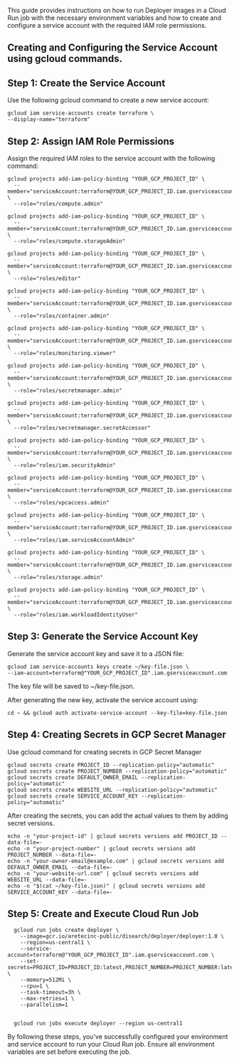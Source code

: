 This guide provides instructions on how to run Deployer images in a Cloud Run job with the necessary environment variables and how to create and configure a service account with the required IAM role permissions.

## Creating and Configuring the Service Account using gcloud commands.

## Step 1: Create the Service Account

Use the following gcloud command to create a new service account:

    gcloud iam service-accounts create terraform \
    --display-name="terraform"
    
## Step 2: Assign IAM Role Permissions

Assign the required IAM roles to the service account with the following command:     
    
    gcloud projects add-iam-policy-binding "YOUR_GCP_PROJECT_ID" \
      --member="serviceAccount:terraform@YOUR_GCP_PROJECT_ID.iam.gserviceaccount.com" \
      --role="roles/compute.admin"
    
    gcloud projects add-iam-policy-binding "YOUR_GCP_PROJECT_ID" \
      --member="serviceAccount:terraform@YOUR_GCP_PROJECT_ID.iam.gserviceaccount.com" \
      --role="roles/compute.storageAdmin"
    
    gcloud projects add-iam-policy-binding "YOUR_GCP_PROJECT_ID" \
      --member="serviceAccount:terraform@YOUR_GCP_PROJECT_ID.iam.gserviceaccount.com" \
      --role="roles/editor"
    
    gcloud projects add-iam-policy-binding "YOUR_GCP_PROJECT_ID" \
      --member="serviceAccount:terraform@YOUR_GCP_PROJECT_ID.iam.gserviceaccount.com" \
      --role="roles/container.admin"
    
    gcloud projects add-iam-policy-binding "YOUR_GCP_PROJECT_ID" \
      --member="serviceAccount:terraform@YOUR_GCP_PROJECT_ID.iam.gserviceaccount.com" \
      --role="roles/monitoring.viewer"
    
    gcloud projects add-iam-policy-binding "YOUR_GCP_PROJECT_ID" \
      --member="serviceAccount:terraform@YOUR_GCP_PROJECT_ID.iam.gserviceaccount.com" \
      --role="roles/secretmanager.admin"
    
    gcloud projects add-iam-policy-binding "YOUR_GCP_PROJECT_ID" \
      --member="serviceAccount:terraform@YOUR_GCP_PROJECT_ID.iam.gserviceaccount.com" \
      --role="roles/secretmanager.secretAccessor"
    
    gcloud projects add-iam-policy-binding "YOUR_GCP_PROJECT_ID" \
      --member="serviceAccount:terraform@YOUR_GCP_PROJECT_ID.iam.gserviceaccount.com" \
      --role="roles/iam.securityAdmin"
    
    gcloud projects add-iam-policy-binding "YOUR_GCP_PROJECT_ID" \
      --member="serviceAccount:terraform@YOUR_GCP_PROJECT_ID.iam.gserviceaccount.com" \
      --role="roles/vpcaccess.admin"
    
    gcloud projects add-iam-policy-binding "YOUR_GCP_PROJECT_ID" \
      --member="serviceAccount:terraform@YOUR_GCP_PROJECT_ID.iam.gserviceaccount.com" \
      --role="roles/iam.serviceAccountAdmin"
    
    gcloud projects add-iam-policy-binding "YOUR_GCP_PROJECT_ID" \
      --member="serviceAccount:terraform@YOUR_GCP_PROJECT_ID.iam.gserviceaccount.com" \
      --role="roles/storage.admin"
    
    gcloud projects add-iam-policy-binding "YOUR_GCP_PROJECT_ID" \
      --member="serviceAccount:terraform@YOUR_GCP_PROJECT_ID.iam.gserviceaccount.com" \
      --role="roles/iam.workloadIdentityUser"


## Step 3: Generate the Service Account Key
  
Generate the service account key and save it to a JSON file:
    
    gcloud iam service-accounts keys create ~/key-file.json \
    --iam-account=terraform@"YOUR_GCP_PROJECT_ID".iam.gserviceaccount.com

The key file will be saved to ~/key-file.json. 

After generating the new key, activate the service account using:

    cd ~ && gcloud auth activate-service-account --key-file=key-file.json

## Step 4: Creating Secrets in GCP Secret Manager

Use gcloud command for creating secrets in GCP Secret Manager

    gcloud secrets create PROJECT_ID --replication-policy="automatic"
    gcloud secrets create PROJECT_NUMBER --replication-policy="automatic"
    gcloud secrets create DEFAULT_OWNER_EMAIL --replication-policy="automatic"
    gcloud secrets create WEBSITE_URL --replication-policy="automatic"
    gcloud secrets create SERVICE_ACCOUNT_KEY --replication-policy="automatic"

After creating the secrets, you can add the actual values to them by adding secret versions. 

    echo -n "your-project-id" | gcloud secrets versions add PROJECT_ID --data-file=-
    echo -n "your-project-number" | gcloud secrets versions add PROJECT_NUMBER --data-file=-
    echo -n "your-owner-email@example.com" | gcloud secrets versions add DEFAULT_OWNER_EMAIL --data-file=-
    echo -n "your-website-url.com" | gcloud secrets versions add WEBSITE_URL --data-file=-
    echo -n "$(cat ~/key-file.json)" | gcloud secrets versions add SERVICE_ACCOUNT_KEY --data-file=-

## Step 5: Create and Execute Cloud Run Job

      gcloud run jobs create deployer \
        --image=gcr.io/aretecinc-public/disearch/deployer/deployer:1.0 \
        --region=us-central1 \
        --service-account=terraform@"YOUR_GCP_PROJECT_ID".iam.gserviceaccount.com \
        --set-secrets=PROJECT_ID=PROJECT_ID:latest,PROJECT_NUMBER=PROJECT_NUMBER:latest,DEFAULT_OWNER_EMAIL=DEFAULT_OWNER_EMAIL:latest,WEBSITE_URL=WEBSITE_URL:latest,SERVICE_ACCOUNT_KEY=SERVICE_ACCOUNT_KEY:latest \
        --memory=512Mi \
        --cpu=1 \
        --task-timeout=3h \
        --max-retries=1 \
        --parallelism=1
  

      gcloud run jobs execute deployer --region us-central1


By following these steps, you've successfully configured your environment and service account to run your Cloud      Run job. Ensure all environment variables are set before executing the job.
    
    
